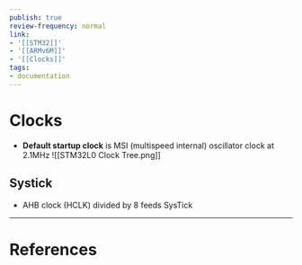 ```yaml
---
publish: true
review-frequency: normal
link:
- '[[STM32]]'
- '[[ARMv6M]]'
- '[[Clocks]]'
tags:
- documentation
---
```



# Clocks
- **Default startup clock** is MSI (multispeed internal) oscillator clock at 2.1MHz 
![[STM32L0 Clock Tree.png]]

## Systick
- AHB clock (HCLK) divided by 8 feeds SysTick

---
# References